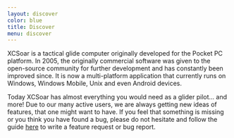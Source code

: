 ```yaml
---
layout: discover
color: blue
title: Discover
menu: discover
---
```

XCSoar is a tactical glide computer originally developed for the Pocket PC 
platform. In 2005, the originally commercial software was given to the 
open-source community for further development and has constantly been 
improved since. It is now a multi-platform application that currently 
runs on Windows, Windows Mobile, Unix and even Android devices.

Today XCSoar has almost everything you would need as a glider pilot... and more!
Due to our many active users, we are always getting new ideas of features, that 
one might want to have. If you feel that something is missing or you think you 
have found a bug, please do not hesitate and follow the guide 
[here](/develop/new_ticket.html) to write a feature request or bug report.
 

            
